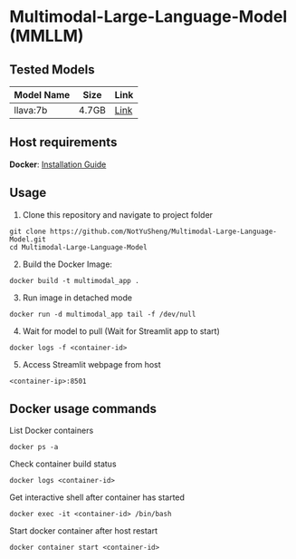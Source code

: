 # Multimodal-Large-Language-Model (MMLLM)

## Tested Models
| Model Name | Size | Link |
| --- | --- | --- |
| llava:7b | 4.7GB | [Link](https://www.ollama.com/library/llava:7b) |

## Host requirements
**Docker**: [Installation Guide](https://docs.docker.com/engine/install/)

## Usage
1.  Clone this repository and navigate to project folder
```
git clone https://github.com/NotYuSheng/Multimodal-Large-Language-Model.git
cd Multimodal-Large-Language-Model
```

2.  Build the Docker Image:
```
docker build -t multimodal_app .
```

3.  Run image in detached mode
```
docker run -d multimodal_app tail -f /dev/null
```

4.  Wait for model to pull (Wait for Streamlit app to start)
```  
docker logs -f <container-id>
```

5.  Access Streamlit webpage from host
```
<container-ip>:8501
```

## Docker usage commands
List Docker containers
```
docker ps -a
```

Check container build status
```
docker logs <container-id>
```

Get interactive shell after container has started
```
docker exec -it <container-id> /bin/bash
```

Start docker container after host restart
```
docker container start <container-id>
```
